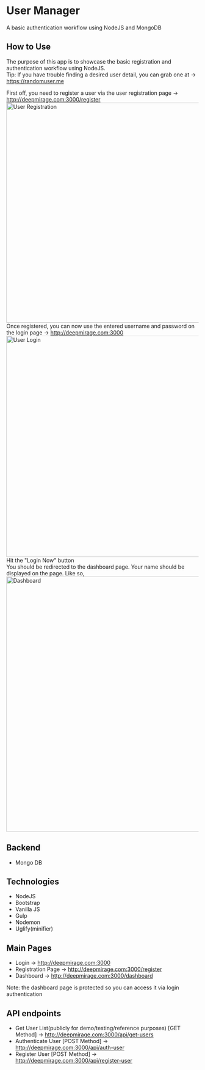 # User Manager

A basic authentication workflow using NodeJS and MongoDB<br/>

## How to Use
The purpose of this app is to showcase the basic registration and authentication workflow using NodeJS.<br/>
Tip: If you have trouble finding a desired user detail, you can grab one at -> https://randomuser.me<br/>

First off, you need to register a user via the user registration page -> http://deepmirage.com:3000/register<br/>
<img src="http://deepmirage.com/git/register.png" alt="User Registration" width="576px"/><br/>
Once registered, you can now use the entered username and password on the login page -> http://deepmirage.com:3000<br/>
<img src="http://deepmirage.com/git/login.png" alt="User Login" width="579px"/><br/>
Hit the "Login Now" button<br/>
You should be redirected to the dashboard page. Your name should be displayed on the page. Like so,<br/>
<img src="http://deepmirage.com/git/dashboard.png" alt="Dashboard" width="668px"/>

## Backend
- Mongo DB

## Technologies
- NodeJS
- Bootstrap
- Vanilla JS
- Gulp
- Nodemon
- Uglify(minifier)

## Main Pages
- Login -> http://deepmirage.com:3000
- Registration Page -> http://deepmirage.com:3000/register
- Dashboard -> http://deepmirage.com:3000/dashboard

Note: the dashboard page is protected so you can access it via login authentication

## API endpoints
- Get User List(publicly for demo/testing/reference purposes) [GET Method] -> http://deepmirage.com:3000/api/get-users
- Authenticate User [POST Method] -> http://deepmirage.com:3000/api/auth-user
- Register User [POST Method] -> http://deepmirage.com:3000/api/register-user



